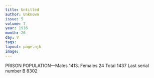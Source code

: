 ```yaml
---
title: Untitled
author: Unknown
issue: 5
volume: 7
year: 1916
month: 26
day: V
tags:
layout: page.njk
image:
---
```

PRISON POPULATION—Males 1413. Females 24 Total 1437 Last serial number B 8302 
